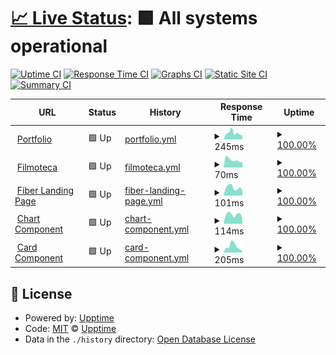 # [📈 Live Status](https://upptime.github.io/upptime): <!--live status--> **🟩 All systems operational**

[![Uptime CI](https://github.com/danielcgilibert/upptime/workflows/Uptime%20CI/badge.svg)](https://github.com/danielcgilibert/upptime/actions?query=workflow%3A%22Uptime+CI%22)
[![Response Time CI](https://github.com/danielcgilibert/upptime/workflows/Response%20Time%20CI/badge.svg)](https://github.com/danielcgilibert/upptime/actions?query=workflow%3A%22Response+Time+CI%22)
[![Graphs CI](https://github.com/danielcgilibert/upptime/workflows/Graphs%20CI/badge.svg)](https://github.com/danielcgilibert/upptime/actions?query=workflow%3A%22Graphs+CI%22)
[![Static Site CI](https://github.com/danielcgilibert/upptime/workflows/Static%20Site%20CI/badge.svg)](https://github.com/danielcgilibert/upptime/actions?query=workflow%3A%22Static+Site+CI%22)
[![Summary CI](https://github.com/danielcgilibert/upptime/workflows/Summary%20CI/badge.svg)](https://github.com/danielcgilibert/upptime/actions?query=workflow%3A%22Summary+CI%22)

<!--start: status pages-->
<!-- This summary is generated by Upptime (https://github.com/upptime/upptime) -->
<!-- Do not edit this manually, your changes will be overwritten -->
<!-- prettier-ignore -->
| URL | Status | History | Response Time | Uptime |
| --- | ------ | ------- | ------------- | ------ |
| <img alt="" src="https://icons.duckduckgo.com/ip3/www.danielcg.dev.ico" height="13"> [Portfolio](https://www.danielcg.dev) | 🟩 Up | [portfolio.yml](https://github.com/danielcgilibert/upptime/commits/HEAD/history/portfolio.yml) | <details><summary><img alt="Response time graph" src="./graphs/portfolio/response-time-week.png" height="20"> 245ms</summary><br><a href="https://status.danielcg.dev/history/portfolio"><img alt="Response time 275" src="https://img.shields.io/endpoint?url=https%3A%2F%2Fraw.githubusercontent.com%2Fdanielcgilibert%2Fupptime%2FHEAD%2Fapi%2Fportfolio%2Fresponse-time.json"></a><br><a href="https://status.danielcg.dev/history/portfolio"><img alt="24-hour response time 145" src="https://img.shields.io/endpoint?url=https%3A%2F%2Fraw.githubusercontent.com%2Fdanielcgilibert%2Fupptime%2FHEAD%2Fapi%2Fportfolio%2Fresponse-time-day.json"></a><br><a href="https://status.danielcg.dev/history/portfolio"><img alt="7-day response time 245" src="https://img.shields.io/endpoint?url=https%3A%2F%2Fraw.githubusercontent.com%2Fdanielcgilibert%2Fupptime%2FHEAD%2Fapi%2Fportfolio%2Fresponse-time-week.json"></a><br><a href="https://status.danielcg.dev/history/portfolio"><img alt="30-day response time 284" src="https://img.shields.io/endpoint?url=https%3A%2F%2Fraw.githubusercontent.com%2Fdanielcgilibert%2Fupptime%2FHEAD%2Fapi%2Fportfolio%2Fresponse-time-month.json"></a><br><a href="https://status.danielcg.dev/history/portfolio"><img alt="1-year response time 275" src="https://img.shields.io/endpoint?url=https%3A%2F%2Fraw.githubusercontent.com%2Fdanielcgilibert%2Fupptime%2FHEAD%2Fapi%2Fportfolio%2Fresponse-time-year.json"></a></details> | <details><summary><a href="https://status.danielcg.dev/history/portfolio">100.00%</a></summary><a href="https://status.danielcg.dev/history/portfolio"><img alt="All-time uptime 99.97%" src="https://img.shields.io/endpoint?url=https%3A%2F%2Fraw.githubusercontent.com%2Fdanielcgilibert%2Fupptime%2FHEAD%2Fapi%2Fportfolio%2Fuptime.json"></a><br><a href="https://status.danielcg.dev/history/portfolio"><img alt="24-hour uptime 100.00%" src="https://img.shields.io/endpoint?url=https%3A%2F%2Fraw.githubusercontent.com%2Fdanielcgilibert%2Fupptime%2FHEAD%2Fapi%2Fportfolio%2Fuptime-day.json"></a><br><a href="https://status.danielcg.dev/history/portfolio"><img alt="7-day uptime 100.00%" src="https://img.shields.io/endpoint?url=https%3A%2F%2Fraw.githubusercontent.com%2Fdanielcgilibert%2Fupptime%2FHEAD%2Fapi%2Fportfolio%2Fuptime-week.json"></a><br><a href="https://status.danielcg.dev/history/portfolio"><img alt="30-day uptime 100.00%" src="https://img.shields.io/endpoint?url=https%3A%2F%2Fraw.githubusercontent.com%2Fdanielcgilibert%2Fupptime%2FHEAD%2Fapi%2Fportfolio%2Fuptime-month.json"></a><br><a href="https://status.danielcg.dev/history/portfolio"><img alt="1-year uptime 99.97%" src="https://img.shields.io/endpoint?url=https%3A%2F%2Fraw.githubusercontent.com%2Fdanielcgilibert%2Fupptime%2FHEAD%2Fapi%2Fportfolio%2Fuptime-year.json"></a></details>
| <img alt="" src="https://icons.duckduckgo.com/ip3/filmoteca-994ba.web.app.ico" height="13"> [Filmoteca](https://filmoteca-994ba.web.app) | 🟩 Up | [filmoteca.yml](https://github.com/danielcgilibert/upptime/commits/HEAD/history/filmoteca.yml) | <details><summary><img alt="Response time graph" src="./graphs/filmoteca/response-time-week.png" height="20"> 70ms</summary><br><a href="https://status.danielcg.dev/history/filmoteca"><img alt="Response time 194" src="https://img.shields.io/endpoint?url=https%3A%2F%2Fraw.githubusercontent.com%2Fdanielcgilibert%2Fupptime%2FHEAD%2Fapi%2Ffilmoteca%2Fresponse-time.json"></a><br><a href="https://status.danielcg.dev/history/filmoteca"><img alt="24-hour response time 50" src="https://img.shields.io/endpoint?url=https%3A%2F%2Fraw.githubusercontent.com%2Fdanielcgilibert%2Fupptime%2FHEAD%2Fapi%2Ffilmoteca%2Fresponse-time-day.json"></a><br><a href="https://status.danielcg.dev/history/filmoteca"><img alt="7-day response time 70" src="https://img.shields.io/endpoint?url=https%3A%2F%2Fraw.githubusercontent.com%2Fdanielcgilibert%2Fupptime%2FHEAD%2Fapi%2Ffilmoteca%2Fresponse-time-week.json"></a><br><a href="https://status.danielcg.dev/history/filmoteca"><img alt="30-day response time 91" src="https://img.shields.io/endpoint?url=https%3A%2F%2Fraw.githubusercontent.com%2Fdanielcgilibert%2Fupptime%2FHEAD%2Fapi%2Ffilmoteca%2Fresponse-time-month.json"></a><br><a href="https://status.danielcg.dev/history/filmoteca"><img alt="1-year response time 194" src="https://img.shields.io/endpoint?url=https%3A%2F%2Fraw.githubusercontent.com%2Fdanielcgilibert%2Fupptime%2FHEAD%2Fapi%2Ffilmoteca%2Fresponse-time-year.json"></a></details> | <details><summary><a href="https://status.danielcg.dev/history/filmoteca">100.00%</a></summary><a href="https://status.danielcg.dev/history/filmoteca"><img alt="All-time uptime 100.00%" src="https://img.shields.io/endpoint?url=https%3A%2F%2Fraw.githubusercontent.com%2Fdanielcgilibert%2Fupptime%2FHEAD%2Fapi%2Ffilmoteca%2Fuptime.json"></a><br><a href="https://status.danielcg.dev/history/filmoteca"><img alt="24-hour uptime 100.00%" src="https://img.shields.io/endpoint?url=https%3A%2F%2Fraw.githubusercontent.com%2Fdanielcgilibert%2Fupptime%2FHEAD%2Fapi%2Ffilmoteca%2Fuptime-day.json"></a><br><a href="https://status.danielcg.dev/history/filmoteca"><img alt="7-day uptime 100.00%" src="https://img.shields.io/endpoint?url=https%3A%2F%2Fraw.githubusercontent.com%2Fdanielcgilibert%2Fupptime%2FHEAD%2Fapi%2Ffilmoteca%2Fuptime-week.json"></a><br><a href="https://status.danielcg.dev/history/filmoteca"><img alt="30-day uptime 100.00%" src="https://img.shields.io/endpoint?url=https%3A%2F%2Fraw.githubusercontent.com%2Fdanielcgilibert%2Fupptime%2FHEAD%2Fapi%2Ffilmoteca%2Fuptime-month.json"></a><br><a href="https://status.danielcg.dev/history/filmoteca"><img alt="1-year uptime 100.00%" src="https://img.shields.io/endpoint?url=https%3A%2F%2Fraw.githubusercontent.com%2Fdanielcgilibert%2Fupptime%2FHEAD%2Fapi%2Ffilmoteca%2Fuptime-year.json"></a></details>
| <img alt="" src="https://icons.duckduckgo.com/ip3/danielcgilibert.github.io.ico" height="13"> [Fiber Landing Page](https://danielcgilibert.github.io/Fiber-Landing-Page) | 🟩 Up | [fiber-landing-page.yml](https://github.com/danielcgilibert/upptime/commits/HEAD/history/fiber-landing-page.yml) | <details><summary><img alt="Response time graph" src="./graphs/fiber-landing-page/response-time-week.png" height="20"> 101ms</summary><br><a href="https://status.danielcg.dev/history/fiber-landing-page"><img alt="Response time 138" src="https://img.shields.io/endpoint?url=https%3A%2F%2Fraw.githubusercontent.com%2Fdanielcgilibert%2Fupptime%2FHEAD%2Fapi%2Ffiber-landing-page%2Fresponse-time.json"></a><br><a href="https://status.danielcg.dev/history/fiber-landing-page"><img alt="24-hour response time 69" src="https://img.shields.io/endpoint?url=https%3A%2F%2Fraw.githubusercontent.com%2Fdanielcgilibert%2Fupptime%2FHEAD%2Fapi%2Ffiber-landing-page%2Fresponse-time-day.json"></a><br><a href="https://status.danielcg.dev/history/fiber-landing-page"><img alt="7-day response time 101" src="https://img.shields.io/endpoint?url=https%3A%2F%2Fraw.githubusercontent.com%2Fdanielcgilibert%2Fupptime%2FHEAD%2Fapi%2Ffiber-landing-page%2Fresponse-time-week.json"></a><br><a href="https://status.danielcg.dev/history/fiber-landing-page"><img alt="30-day response time 141" src="https://img.shields.io/endpoint?url=https%3A%2F%2Fraw.githubusercontent.com%2Fdanielcgilibert%2Fupptime%2FHEAD%2Fapi%2Ffiber-landing-page%2Fresponse-time-month.json"></a><br><a href="https://status.danielcg.dev/history/fiber-landing-page"><img alt="1-year response time 138" src="https://img.shields.io/endpoint?url=https%3A%2F%2Fraw.githubusercontent.com%2Fdanielcgilibert%2Fupptime%2FHEAD%2Fapi%2Ffiber-landing-page%2Fresponse-time-year.json"></a></details> | <details><summary><a href="https://status.danielcg.dev/history/fiber-landing-page">100.00%</a></summary><a href="https://status.danielcg.dev/history/fiber-landing-page"><img alt="All-time uptime 100.00%" src="https://img.shields.io/endpoint?url=https%3A%2F%2Fraw.githubusercontent.com%2Fdanielcgilibert%2Fupptime%2FHEAD%2Fapi%2Ffiber-landing-page%2Fuptime.json"></a><br><a href="https://status.danielcg.dev/history/fiber-landing-page"><img alt="24-hour uptime 100.00%" src="https://img.shields.io/endpoint?url=https%3A%2F%2Fraw.githubusercontent.com%2Fdanielcgilibert%2Fupptime%2FHEAD%2Fapi%2Ffiber-landing-page%2Fuptime-day.json"></a><br><a href="https://status.danielcg.dev/history/fiber-landing-page"><img alt="7-day uptime 100.00%" src="https://img.shields.io/endpoint?url=https%3A%2F%2Fraw.githubusercontent.com%2Fdanielcgilibert%2Fupptime%2FHEAD%2Fapi%2Ffiber-landing-page%2Fuptime-week.json"></a><br><a href="https://status.danielcg.dev/history/fiber-landing-page"><img alt="30-day uptime 100.00%" src="https://img.shields.io/endpoint?url=https%3A%2F%2Fraw.githubusercontent.com%2Fdanielcgilibert%2Fupptime%2FHEAD%2Fapi%2Ffiber-landing-page%2Fuptime-month.json"></a><br><a href="https://status.danielcg.dev/history/fiber-landing-page"><img alt="1-year uptime 100.00%" src="https://img.shields.io/endpoint?url=https%3A%2F%2Fraw.githubusercontent.com%2Fdanielcgilibert%2Fupptime%2FHEAD%2Fapi%2Ffiber-landing-page%2Fuptime-year.json"></a></details>
| <img alt="" src="https://icons.duckduckgo.com/ip3/challenges-fronted-mentor-chart-component-qah2e7rdt.vercel.app.ico" height="13"> [Chart Component](https://challenges-fronted-mentor-chart-component-qah2e7rdt.vercel.app/) | 🟩 Up | [chart-component.yml](https://github.com/danielcgilibert/upptime/commits/HEAD/history/chart-component.yml) | <details><summary><img alt="Response time graph" src="./graphs/chart-component/response-time-week.png" height="20"> 114ms</summary><br><a href="https://status.danielcg.dev/history/chart-component"><img alt="Response time 136" src="https://img.shields.io/endpoint?url=https%3A%2F%2Fraw.githubusercontent.com%2Fdanielcgilibert%2Fupptime%2FHEAD%2Fapi%2Fchart-component%2Fresponse-time.json"></a><br><a href="https://status.danielcg.dev/history/chart-component"><img alt="24-hour response time 70" src="https://img.shields.io/endpoint?url=https%3A%2F%2Fraw.githubusercontent.com%2Fdanielcgilibert%2Fupptime%2FHEAD%2Fapi%2Fchart-component%2Fresponse-time-day.json"></a><br><a href="https://status.danielcg.dev/history/chart-component"><img alt="7-day response time 114" src="https://img.shields.io/endpoint?url=https%3A%2F%2Fraw.githubusercontent.com%2Fdanielcgilibert%2Fupptime%2FHEAD%2Fapi%2Fchart-component%2Fresponse-time-week.json"></a><br><a href="https://status.danielcg.dev/history/chart-component"><img alt="30-day response time 150" src="https://img.shields.io/endpoint?url=https%3A%2F%2Fraw.githubusercontent.com%2Fdanielcgilibert%2Fupptime%2FHEAD%2Fapi%2Fchart-component%2Fresponse-time-month.json"></a><br><a href="https://status.danielcg.dev/history/chart-component"><img alt="1-year response time 136" src="https://img.shields.io/endpoint?url=https%3A%2F%2Fraw.githubusercontent.com%2Fdanielcgilibert%2Fupptime%2FHEAD%2Fapi%2Fchart-component%2Fresponse-time-year.json"></a></details> | <details><summary><a href="https://status.danielcg.dev/history/chart-component">100.00%</a></summary><a href="https://status.danielcg.dev/history/chart-component"><img alt="All-time uptime 99.96%" src="https://img.shields.io/endpoint?url=https%3A%2F%2Fraw.githubusercontent.com%2Fdanielcgilibert%2Fupptime%2FHEAD%2Fapi%2Fchart-component%2Fuptime.json"></a><br><a href="https://status.danielcg.dev/history/chart-component"><img alt="24-hour uptime 100.00%" src="https://img.shields.io/endpoint?url=https%3A%2F%2Fraw.githubusercontent.com%2Fdanielcgilibert%2Fupptime%2FHEAD%2Fapi%2Fchart-component%2Fuptime-day.json"></a><br><a href="https://status.danielcg.dev/history/chart-component"><img alt="7-day uptime 100.00%" src="https://img.shields.io/endpoint?url=https%3A%2F%2Fraw.githubusercontent.com%2Fdanielcgilibert%2Fupptime%2FHEAD%2Fapi%2Fchart-component%2Fuptime-week.json"></a><br><a href="https://status.danielcg.dev/history/chart-component"><img alt="30-day uptime 100.00%" src="https://img.shields.io/endpoint?url=https%3A%2F%2Fraw.githubusercontent.com%2Fdanielcgilibert%2Fupptime%2FHEAD%2Fapi%2Fchart-component%2Fuptime-month.json"></a><br><a href="https://status.danielcg.dev/history/chart-component"><img alt="1-year uptime 99.96%" src="https://img.shields.io/endpoint?url=https%3A%2F%2Fraw.githubusercontent.com%2Fdanielcgilibert%2Fupptime%2FHEAD%2Fapi%2Fchart-component%2Fuptime-year.json"></a></details>
| <img alt="" src="https://icons.duckduckgo.com/ip3/cfm-productreview-cnax6r9nn-danielcgilibert.vercel.app.ico" height="13"> [Card Component](https://cfm-productreview-cnax6r9nn-danielcgilibert.vercel.app/) | 🟩 Up | [card-component.yml](https://github.com/danielcgilibert/upptime/commits/HEAD/history/card-component.yml) | <details><summary><img alt="Response time graph" src="./graphs/card-component/response-time-week.png" height="20"> 205ms</summary><br><a href="https://status.danielcg.dev/history/card-component"><img alt="Response time 144" src="https://img.shields.io/endpoint?url=https%3A%2F%2Fraw.githubusercontent.com%2Fdanielcgilibert%2Fupptime%2FHEAD%2Fapi%2Fcard-component%2Fresponse-time.json"></a><br><a href="https://status.danielcg.dev/history/card-component"><img alt="24-hour response time 37" src="https://img.shields.io/endpoint?url=https%3A%2F%2Fraw.githubusercontent.com%2Fdanielcgilibert%2Fupptime%2FHEAD%2Fapi%2Fcard-component%2Fresponse-time-day.json"></a><br><a href="https://status.danielcg.dev/history/card-component"><img alt="7-day response time 205" src="https://img.shields.io/endpoint?url=https%3A%2F%2Fraw.githubusercontent.com%2Fdanielcgilibert%2Fupptime%2FHEAD%2Fapi%2Fcard-component%2Fresponse-time-week.json"></a><br><a href="https://status.danielcg.dev/history/card-component"><img alt="30-day response time 166" src="https://img.shields.io/endpoint?url=https%3A%2F%2Fraw.githubusercontent.com%2Fdanielcgilibert%2Fupptime%2FHEAD%2Fapi%2Fcard-component%2Fresponse-time-month.json"></a><br><a href="https://status.danielcg.dev/history/card-component"><img alt="1-year response time 144" src="https://img.shields.io/endpoint?url=https%3A%2F%2Fraw.githubusercontent.com%2Fdanielcgilibert%2Fupptime%2FHEAD%2Fapi%2Fcard-component%2Fresponse-time-year.json"></a></details> | <details><summary><a href="https://status.danielcg.dev/history/card-component">100.00%</a></summary><a href="https://status.danielcg.dev/history/card-component"><img alt="All-time uptime 99.97%" src="https://img.shields.io/endpoint?url=https%3A%2F%2Fraw.githubusercontent.com%2Fdanielcgilibert%2Fupptime%2FHEAD%2Fapi%2Fcard-component%2Fuptime.json"></a><br><a href="https://status.danielcg.dev/history/card-component"><img alt="24-hour uptime 100.00%" src="https://img.shields.io/endpoint?url=https%3A%2F%2Fraw.githubusercontent.com%2Fdanielcgilibert%2Fupptime%2FHEAD%2Fapi%2Fcard-component%2Fuptime-day.json"></a><br><a href="https://status.danielcg.dev/history/card-component"><img alt="7-day uptime 100.00%" src="https://img.shields.io/endpoint?url=https%3A%2F%2Fraw.githubusercontent.com%2Fdanielcgilibert%2Fupptime%2FHEAD%2Fapi%2Fcard-component%2Fuptime-week.json"></a><br><a href="https://status.danielcg.dev/history/card-component"><img alt="30-day uptime 100.00%" src="https://img.shields.io/endpoint?url=https%3A%2F%2Fraw.githubusercontent.com%2Fdanielcgilibert%2Fupptime%2FHEAD%2Fapi%2Fcard-component%2Fuptime-month.json"></a><br><a href="https://status.danielcg.dev/history/card-component"><img alt="1-year uptime 99.97%" src="https://img.shields.io/endpoint?url=https%3A%2F%2Fraw.githubusercontent.com%2Fdanielcgilibert%2Fupptime%2FHEAD%2Fapi%2Fcard-component%2Fuptime-year.json"></a></details>

<!--end: status pages-->

## 📄 License

- Powered by: [Upptime](https://github.com/upptime/upptime)
- Code: [MIT](./LICENSE) © [Upptime](https://upptime.js.org)
- Data in the `./history` directory: [Open Database License](https://opendatacommons.org/licenses/odbl/1-0/)
